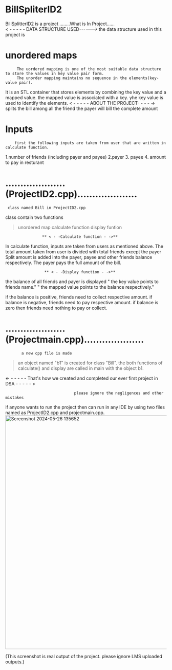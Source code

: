 # BillSpliterID2
BillSplitterID2 is a project
                                    ........What is In Project......  
                                   < -  - - - - DATA STRUCTURE USED------>
 the data structure used in this project is 
 # unordered maps
         The uordered mapping is one of the most suitable data structure to store the values in key value pair form.
         The unorder mapping maintains no sequence in the elements(key-value pair).
 It is an STL container that stores elements by combining the key value and a mapped value. the mapped value is associated with a key. yhe key value is used to identify the elements.
                                 < - - - - - ABOUT THE PROJECT- - - - ->
  splits the bill among all the friend
  the payer will bill the complete amount
 # Inputs
        first the following inputs are taken from user that are written in calculate function.
   1.number of friends (including payer and payee)
   2.payer
   3. payee 
   4. amount to pay in resturant
   
   #        ....................(ProjectID2.cpp)....................
     class named Bill in ProjectID2.cpp
   class contain two functions
   > unordered map
   > calculate function
   > display funtion
  
   
                    ** < - -Calculate function - ->**
   In calculate function, inputs are taken from users as mentioned above.
   The total amount taken from user is divided with total friends except the payer
   Split amount is added into the payer, payee and other friends balance respectively.
   The payer pays the full amount of the bill.
                    
                     
                     ** < - -Display function - ->**
   the balance of all friends and payer is displayed
   " the key value points to friends name."
   " the mapped value points to the balance respectively."

   if the balance is positive,  friends need to collect respective amount.
   if balance is negative, friends need to pay respective amount.
   if balance is zero then friends need nothing  to pay or collect.

   
  #  ....................(Projectmain.cpp)....................
           a new cpp file is made 
   > an object named "b1" is created for class "Bill". 
   the both functions of calculate() and display are called in main with the object b1.

<- - - - - - That's how we created and completed our ever first project in DSA - - - - - >
                                  
                                  
                                  please ignore the negligences and other mistakes

 if anyone wants to run the project then can run in any IDE by using two files named as ProjectID2.cpp and projectmain.cpp. 
<img width="728" alt="Screenshot 2024-05-26 135652" src="https://github.com/ayesha-yousaf5/BillSpliterID2/assets/147921490/e4d1613c-aaf0-4205-9090-4ff230e8f31e">


(This screenshot is real output of the project. please ignore LMS uploaded outputs.)
 
